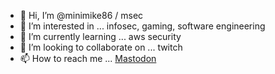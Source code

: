 - 👋 Hi, I’m @minimike86 / msec
- 👀 I’m interested in ... infosec, gaming, software engineering
- 🌱 I’m currently learning ... aws security
- 💞️ I’m looking to collaborate on ... twitch
- 📫 How to reach me ... <a rel="me" href="https://infosec.exchange/@ms3c">Mastodon</a>

<!---
minimike86/minimike86 is a ✨ special ✨ repository because its `README.md` (this file) appears on your GitHub profile.
You can click the Preview link to take a look at your changes.
--->

